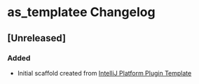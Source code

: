 <!-- Keep a Changelog guide -> https://keepachangelog.com -->

# as_templatee Changelog

## [Unreleased]
### Added
- Initial scaffold created from [IntelliJ Platform Plugin Template](https://github.com/JetBrains/intellij-platform-plugin-template)
